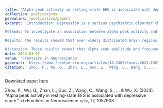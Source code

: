 ```yaml
---
title: "Alpha peak activity in resting-state EEG is associated with depressive score"
collection: publications
permalink: /publication/paper1
excerpt: 'Introduction: Depression is a serious psychiatric disorder characterized by prolonged sadness, loss of interest or pleasure. The dominant alpha peak activity in resting-state EEG is suggested to be an intrinsic neural marker for diagnosis of mental disorders.

Methods: To investigate an association between alpha peak activity and depression severity, the present study recorded resting-state EEG (EGI 128 channels, off-line average reference, source reconstruction by a distributed inverse method with the sLORETA normalization, parcellation of 68 Desikan–Killiany regions) from 155 patients with depression (42 males, mean age 35 years) and acquired patients’ scores of Self-Rating Depression Scales. We measured both the alpha peak amplitude that is more related to synchronous neural discharging and the alpha peak frequency that is more associated with brain metabolism.

Results: The results showed that over widely distributed brain regions, individual patients’ alpha peak amplitudes were negatively correlated with their depressive scores, and individual patients’ alpha peak frequencies were positively correlated with their depressive scores.

Discussion: These results reveal that alpha peak amplitude and frequency are associated with self-rating depressive score in different manners, and the finding suggests the potential of alpha peak activity in resting-state EEG acting as an important neural factor in evaluation of depression severity in supplement to diagnosis.'
date: 2023-03-07
venue: 'Frontiers in Neuroscience'
paperurl: 'https://www.frontiersin.org/articles/10.3389/fnins.2023.1057908/full'
citation: 'Zhou, P., Wu, Q., Zhan, L., Guo, Z., Wang, C., Wang, S., ... & Wu, X. (2023). &quot;Alpha peak activity in resting-state EEG is associated with depressive score.&quot; <i>Frontiers in Neuroscience</i>, 17, 1057908.'
---
```

[Download paper here](http://guogithub0321.github.io/files/paper1.pdf)

Zhou, P., Wu, Q., Zhan, L., Guo, Z., Wang, C., Wang, S., ... & Wu, X. (2023). "Alpha peak activity in resting-state EEG is associated with depressive score." `<i>`Frontiers in Neuroscience `</i>`, 17, 1057908.
